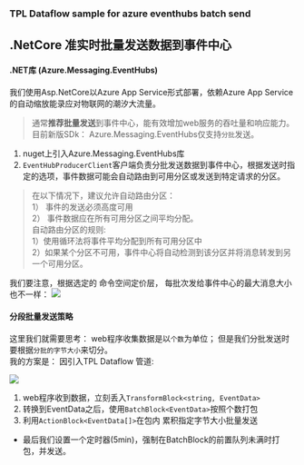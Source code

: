 ### TPL Dataflow  sample for  azure eventhubs batch send


## .NetCore 准实时批量发送数据到事件中心
#### .NET库 (Azure.Messaging.EventHubs)
我们使用Asp.NetCore以Azure App Service形式部署，依赖Azure App Service的自动缩放能录应对物联网的潮汐大流量。   
>通常**推荐批量发送**到事件中心，能有效增加web服务的吞吐量和响应能力。  
 目前新版SDk： Azure.Messaging.EventHubs仅支持`分批`发送。

1.  nuget上引入Azure.Messaging.EventHubs库
2. `EventHubProducerClient`客户端负责分批发送数据到事件中心，根据发送时指定的选项，事件数据可能会自动路由到可用分区或发送到特定请求的分区。
> 在以下情况下，建议允许自动路由分区：  
    1） 事件的发送必须高度可用  
    2） 事件数据应在所有可用分区之间平均分配。  
> 自动路由分区的规则:  
    1）使用循环法将事件平均分配到所有可用分区中  
    2）如果某个分区不可用，事件中心将自动检测到该分区并将消息转发到另一个可用分区。  

我们要注意，根据选定的 命令空间定价层， 每批次发给事件中心的最大消息大小也不一样：
![](https://static01.imgkr.com/temp/924e4a07a3dd4763ba2ab7ae825f0c30.png)


#### 分段批量发送策略 
这里我们就需要思考： web程序收集数据是以`个数`为单位； 但是我们分批发送时要根据`分批的字节大小`来切分。  
我的方案是： 因引入TPL Dataflow 管道:

![](https://static01.imgkr.com/temp/d5ccbc04445e47b3b340b7a74f5fb84c.png)

1. web程序收到数据，立刻丢入`TransformBlock<string, EventData>`
2. 转换到EventData之后，使用`BatchBlock<EventData>`按照个数打包
3. 利用`ActionBlock<EventData[]>`在包内 累积指定字节大小批量发送
- 最后我们设置一个定时器(5min)，强制在BatchBlock的前置队列未满时打包，并发送。
